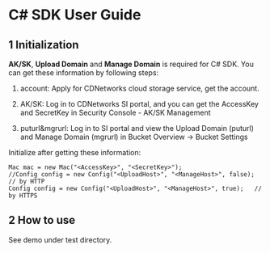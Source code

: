 # C# SDK User Guide

## 1 Initialization

**AK/SK**, **Upload Domain** and **Manage Domain** is required for C# SDK. You can get these information by following steps:
1. account: Apply for CDNetworks cloud storage service, get the account.

2. AK/SK: Log in to CDNetworks SI portal, and you can get the AccessKey and SecretKey in Security Console - AK/SK Management

3. puturl&mgrurl: Log in to SI portal and view the Upload Domain (puturl) and Manage Domain (mgrurl) in Bucket Overview -> Bucket Settings

Initialize after getting these information:
```
Mac mac = new Mac("<AccessKey>", "<SecretKey>");
//Config config = new Config("<UploadHost>", "<ManageHost>", false);	// by HTTP
Config config = new Config("<UploadHost>", "<ManageHost>", true);	// by HTTPS
```

## 2 How to use

See demo under test directory.


